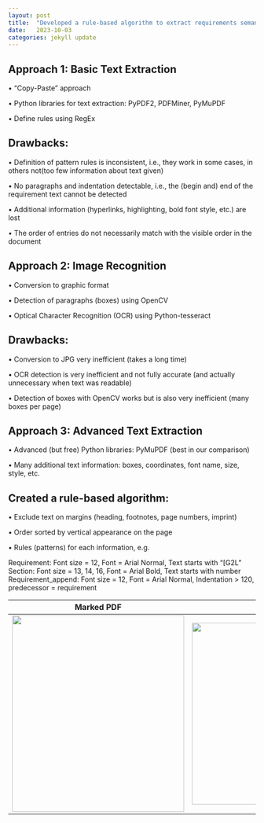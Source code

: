 ```yaml
---
layout: post
title:  "Developed a rule-based algorithm to extract requirements semantics from ISO documents using Python"
date:   2023-10-03 
categories: jekyll update
---
```


## Approach 1: Basic Text Extraction

• “Copy-Paste” approach

• Python libraries for text extraction: PyPDF2, PDFMiner, PyMuPDF

• Define rules using RegEx

## Drawbacks:

• Definition of pattern rules is inconsistent, i.e., they work in some cases, in others not(too few     information about text given)

• No paragraphs and indentation detectable, i.e., the (begin and) end of the requirement text cannot be  detected

• Additional information (hyperlinks, highlighting, bold font style, etc.) are lost

• The order of entries do not necessarily match with the visible order in the document

## Approach 2: Image Recognition

• Conversion to graphic format

• Detection of paragraphs (boxes) using OpenCV

• Optical Character Recognition (OCR) using Python-tesseract 

## Drawbacks:

• Conversion to JPG very inefficient (takes a long time)

• OCR detection is very inefficient and not fully accurate (and actually unnecessary when text was readable)

• Detection of boxes with OpenCV works but is also very inefficient (many boxes per page)

## Approach 3: Advanced Text Extraction

• Advanced (but free) Python libraries: PyMuPDF (best in our comparison)

• Many additional text information: boxes, coordinates, font name, size, style, etc.

## Created a rule-based algorithm:

• Exclude text on margins (heading, footnotes, page numbers, imprint)

• Order sorted by vertical appearance on the page

• Rules (patterns) for each information, e.g.

Requirement: Font size = 12, Font = Arial Normal, Text starts with “[G2L”
Section: Font size = 13, 14, 16, Font = Arial Bold, Text starts with number
Requirement_append: Font size = 12, Font = Arial Normal, Indentation > 120, predecessor = requirement


Marked PDF  |  JSON
--- | ---
<img src="{{site.baseurl}}/blog-ifak/assets/images/ifak_2.jpg" width="350" height="400"> | <img src="{{site.baseurl}}//blog-ifak/assets/images/ifak_1.jpg" width="550" height="370">




[jekyll-docs]: https://jekyllrb.com/docs/home
[jekyll-gh]:   https://github.com/jekyll/jekyll
[jekyll-talk]: https://talk.jekyllrb.com/
